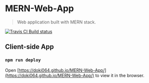 # MERN-Web-App

> Web application built with MERN stack.

[![Travis CI Build status][travis-badge]][travis]

## Client-side App
### `npm run deploy`
Open [https://doki064.github.io/MERN-Web-App/](https://doki064.github.io/MERN-Web-App/) to view it in the browser.

[travis-badge]: https://travis-ci.com/Doki064/MERN-Web-App.svg?branch=main
[travis]: https://travis-ci.com/Doki064/MERN-Web-App
